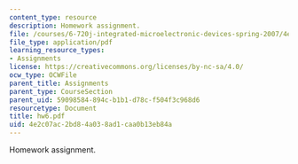 ```yaml
---
content_type: resource
description: Homework assignment.
file: /courses/6-720j-integrated-microelectronic-devices-spring-2007/4e2c07ac2bd84a038ad1caa0b13eb84a_hw6.pdf
file_type: application/pdf
learning_resource_types:
- Assignments
license: https://creativecommons.org/licenses/by-nc-sa/4.0/
ocw_type: OCWFile
parent_title: Assignments
parent_type: CourseSection
parent_uid: 59098584-894c-b1b1-d78c-f504f3c968d6
resourcetype: Document
title: hw6.pdf
uid: 4e2c07ac-2bd8-4a03-8ad1-caa0b13eb84a
---
```

Homework assignment.